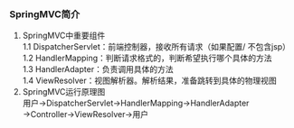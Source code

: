 ### SpringMVC简介
1. SpringMVC中重要组件  
1.1 DispatcherServlet：前端控制器，接收所有请求（如果配置/ 不包含jsp）  
1.2 HandlerMapping：判断请求格式的，判断希望执行哪个具体的方法  
1.3 HandlerAdapter：负责调用具体的方法  
1.4 ViewResolver：视图解析器。解析结果，准备跳转到具体的物理视图  
2. SpringMVC运行原理图  
用户->DispatcherServlet->HandlerMapping->HandlerAdapter  
->Controller->ViewResolver->用户